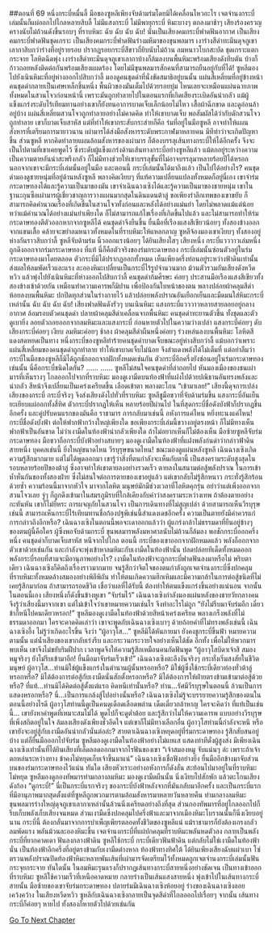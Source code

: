 ##ตอนที่ 69 หนึ่งกระบี่หมื่นลี้
มือของซูหลีเพียงจับด้ามร่มโดยมิได้เคลื่อนไหวอะไร เจตจำนงกระบี่เล่มนั้นก็แผ่ออกไปไกลหลายสิบลี้
ไม่มีแสงกระบี่ ไม่มีพายุกระบี่ หิมะบางๆ ตกลงมาช้าๆ เสียงร้องครวญครางนับไม่ถ้วนดังขึ้นรอบๆ ที่ราบหิมะ ฉับ ฉับ ฉับ ฉับ!
นั่นเป็นเสียงคมกระบี่ฟาดฟันอากาศ เป็นเสียงคมกระบี่ฟาดฟันชุดเกราะ เป็นเสียงคมกระบี่ฟาดฟันร่างมหึมาของขุนพลมาร
เงาร่างสีดำทะมึนดุจภูเขาเลากาสิบกว่าร่างที่อยู่รายรอบ ปรากฏรอยกระบี่สีขาวถี่ยิบนับไม่ถ้วน ลมหนาวโบกสะบัด ชุดเกราะแตกกระจาย โลหิตฉีดพุ่ง เงาร่างสีดำทะมึนดุจภูเขาเลากาบ้างก็ล้มลงบนพื้นหิมะพร้อมเสียงดังทึบตัน บ้างก็ก้าวถอยหลังติดต่อกันพร้อมเสียงแผดร้อง โดยไม่มีขุนพลมารสักคนที่สามารถยืนอยู่กับที่ได้!
ซูหลีมองไปยังเนินหิมะที่อยู่ห่างออกไปสิบกว่าลี้ มองดูคนชุดดำที่นั่งขัดสมาธิอยู่บนนั้น
แผ่นสี่เหลี่ยมที่อยู่ข้างหน้าคนชุดดำกลายเป็นเศษเหล็กชิ้นหนึ่ง พื้นผิวของมันเต็มไปด้วยรอยบุ๋ม ไหนเลยจะเหมือนแผ่นฉายภาพทั้งหมดในสวนโจวก่อนหน้านี้ เพราะมันถูกทำลายไปในตอนแรกที่เกิดเสียงระเบิดอันน่ากลัว แม้ผู้แข็งแกร่งระดับไร้เทียมทานอย่างเขาก็ยังทนอาการบาดเจ็บเล็กน้อยไม่ไหว เสื้อผ้าฉีกขาด และดูอ่อนล้าอยู่บ้าง
แผ่นสี่เหลี่ยมสวนโจวถูกทำลายอย่างไม่คาดคิด ทำให้เขาบาดเจ็บ พอสัมผัสได้ว่ากับดักสวนโจวถูกทำลาย เขาก็บาดเจ็บสาหัส แต่ที่ทำให้เขากระสับกระส่ายก็คือ ร่มที่อยู่ในมือซูหลี อาจทำให้แผนสังหารที่เตรียมการมายาวนาน เผ่ามารได้ส่งมือสังหารระดับพระกาฬมาหลายคน มีทีท่าว่าจะเกิดปัญหาขึ้น
ส่วนซูหลี หากคิดทำลายแผนล้อมสังหารของเผ่ามาร ก็ต้องบรรลุเส้นทางกระบี่ให้ได้อีกครั้ง จึงจะเป็นไปตามที่เขาเคยพูดไว้ ซึ่งระดับผู้แข็งแกร่งด้านเส้นทางกระบี่อย่างซูหลีแล้ว แม้ตกอยู่ระหว่างความเป็นความตายอันน่าสะพรึงกลัว ก็ไม่มีทางช่วยให้เขาบรรลุขั้นที่ไม่อาจบรรลุมาหลายร้อยปีได้หรอก นอกจากเขาจะมีกระบี่เล่มนั้นอยู่ในมือ
และตอนนี้ กระบี่เล่มนั้นได้มาถึงแล้ว
เป็นไปได้อย่างไร? คนชุดดำมองดูชายหนุ่มที่อยู่ด้านหลังซูหลี พลางคิดเงียบๆ ที่แท้ความเปลี่ยนแปลงทั้งหมดก็อยู่นี่เอง
เขาจำร่มกระดาษทองได้และรู้ความเป็นมาของมัน เขาจำเฉินฉางเซิงได้และรู้ความเป็นมาของชายหนุ่ม เขาในฐานะกุนซือเผ่ามารผู้เชี่ยวชาญการวางแผนมากสุดในดินแดนต้าลู่ ขอเพียงรำลึกเทพของเขาขยับ ก็สามารถคิดคำนวณเรื่องที่เกิดขึ้นในสวนโจวทั้งก่อนและหลังได้อย่างแม่นยำ โดยไม่พลาดแม้แต่น้อย
ทว่าแม้คำนวณได้อย่างแม่นยำเพียงใด ก็ไม่สามารถแก้ไขเรื่องที่เกิดขึ้นไปแล้ว และไม่สามารถทำให้ร่มกระดาษทองตีตัวออกหากจากซูหลีได้
คนชุดดำจึงยืนขึ้น ยื่นมือที่เรืองแสงสีเขียวน้อยๆ ทั้งสองข้างออกจากแขนเสื้อ คล้ายจะขยำลมหนาวทั้งหมดในที่ราบหิมะให้แหลกลาญ
ซูหลีจ้องมองเขาเงียบๆ
ทั้งสองอยู่ห่างกันราวสิบกว่าลี้
ซูหลีจับด้ามร่ม นิ้วออกแรงน้อยๆ
ได้ยินเสียงใสๆ เสียงหนึ่ง
กระบี่แวววาวเล่มหนึ่งถูกดึงออกจากร่มกระดาษทอง
ที่แท้ นี่ก็คือตัวจริงของร่มกระดาษทอง
กระบี่เล่มนั้นซ่อนตัวอยู่ในร่มกระดาษทองมาโดยตลอด
ตัวกระบี่มิได้ปรากฏออกทั้งหมด เห็นเพียงครึ่งท่อนอยู่ระหว่างฟ้าดินเท่านั้น
ส่งผลให้ลมพัดเร็วและแรง ละอองหิมะเปลี่ยนเป็นกระบี่ไร้รูปจำนวนมาก ม้วนตัวรวมกันเสียงดังหวีดหวิว แล้วพุ่งไปยังเนินหิมะที่ห่างออกไปสิบกว่าลี้
คนชุดดำก้มศีรษะ ค่อยๆ ประสานมือเรืองแสงสีเขียวทั้งสองข้างเข้าด้วยกัน เหมือนทำความเคารพก็มิปาน เพื่อป้องกันใบหน้าของตน พลางปล่อยผ้าคลุมสีดำห้อยลงบนพื้นหิมะ ปกปิดทุกส่วนในร่างกายไว้ แล้วปล่อยพลังปราณอันเยือกเย็นและมืดมนใส่หิมะกระบี่เหล่านั้น
ฉับ ฉับ ฉับ ฉับ! เสียงฟาดฟันดังรัวๆ บนเนินหิมะ แสงกระบี่แวววาวหลายสายลอยอยู่กลางอากาศ ล้อมรอบตัวคนชุดดำ
ปลายผ้าคลุมสีดำเคลื่อนจากพื้นหิมะ คนชุดดำทะยานตัวขึ้น ทั้งชุดและตัวดูเบายิ่ง ลอยตัวถอยออกจากลมหิมะและแสงกระบี่ ก่อนหายตัวไปในความว่างเปล่า
แสงกระบี่ค่อยๆ ดับ เสียงกระบี่ค่อยๆ เงียบ ลมหิมะค่อยๆ ช้าลง
ผ้าคลุมสีดำผืนหนึ่งค่อยๆ ร่วงหล่นลงบนพื้นหิมะ โลหิตสีแดงสดหยดเป็นทาง
หนึ่งกระบี่ของซูหลีทำร้ายคนชุดดำบาดเจ็บขณะอยู่ห่างสิบกว่าลี้ แม้บอกว่าเพราะแผ่นสี่เหลี่ยมของคนชุดดำถูกทำลาย ทำให้เขาบาดเจ็บไม่น้อย จึงสำแดงพลังได้ไม่เต็มที่ แต่อย่าลืมว่า กระบี่ในมือของซูหลีก็มิได้ถูกชักออกจากฝักทั้งหมดเช่นกัน ตัวกระบี่อีกครึ่งยังซ่อนอยู่ในร่มกระดาษทอง เช่นนั้น นี่คือกระบี่ชนิดใดกัน?
......
......
ซูหลีไม่สนใจคนชุดดำที่ล่าถอยไป หันมองเมืองของชนเผ่ามารที่เห็นรางๆ ไกลออกไปจากที่ราบหิมะ มองดูเงามืดบนท้องฟ้าที่แฝงไปด้วยปณิธานอันทรงพลังและน่ากลัว สีหน้าจึงเปลี่ยนเป็นเคร่งเครียดขึ้น เลือดเข้าตา พลางตะโกน “เข้ามาเลย!”
เสียงนี้ดุจการเปล่งเสียงของกระบี่ กระบี่จริงๆ จึงส่งเสียงดังไปทั่วที่ราบหิมะ
ซูหลีชูมือขวาที่จับด้ามร่มขึ้น แสงกระบี่อันเย็นยะเยียบแผ่ออกทั้งสี่ทิศ ตัวกระบี่ปรากฏให้เห็น
หลายร้อยปีผ่านไป ในที่สุดกระบี่ชื่อดังบังฟ้าก็ปรากฏขึ้นอีกครั้ง และคู่ปรับคนแรกของมันคือ ราชามาร
การกลับมาเช่นนี้ อหังการแค่ไหน หยิ่งทะนงแค่ไหน!
กระบี่ชื่อดังบังฟ้า ต่อให้ฟากฟ้ากว้างใหญ่เพียงใด ขอเพียงกระบี่เล่มนี้ขวางอยู่ตรงหน้า ก็ไม่มีทางเห็นฟากฟ้าเป็นอันขาด
ไม่ว่าเงามืดในท้องฟ้าน่ากลัวเพียงใด ถ้าไม่อยากเห็นก็ไม่ต้องเห็น
มือซ้ายซูหลีจับร่มกระดาษทอง มือขวาถือกระบี่บังฟ้าอย่างสบายๆ มองดูเงามืดในท้องฟ้าที่แฝงพลังก่นด่าว่ากล่าวฟ้าดินสายหนึ่ง
บุคคลเช่นนี้ ยิ่งใหญ่ขนาดไหน วีรบุรุษขนาดไหน!
ขณะมองดูแผ่นหลังซูหลี เฉินฉางเซิงเกิดความรู้สึกมากมาย แต่ไม่ได้พูดออกมา
เขารู้ว่าสิ่งที่ตนกำลังจะเห็นกับตานี้ เป็นสงครามระดับสูงสุดในรอบหลายร้อยปีของต้าลู่ ซึ่งอาจทำให้เขาตายลงอย่างรวดเร็ว ตายลงในสนามต่อสู้พลังปราณ ในการเข้าห้ำหั่นกันของทั้งสองฝ่าย ซึ่งไม่สนใจต่อการตายของเขาอยู่แล้ว แต่เขากลับไม่รู้สึกหนาว กระทั่งรู้สึกร้อนด้วยซ้ำ
ความร้อนนี้มาจากหัวใจ มาจากโลหิต
มนุษย์มักมีช่วงเวลาที่โลหิตคุกรุ่น
อย่าว่าแต่เพิ่งออกจากสวนโจวเลย จู่ๆ ก็ถูกดึงเข้ามาในสมรภูมิรบที่ใกล้เคียงกับคำว่าสงครามระหว่างเทพ ถ้าต้องตายอย่างกะทันหัน เขาก็ไม่ยี่หระ การผจญภัยในสวนโจว เป็นการเดินทางที่ไม่สูญเปล่า ด้วยสามารถเห็นวีรบุรุษเช่นนี้ สามารถเห็นกระบี่ไร้เทียมทานชื่อก้องปฐพีเช่นนี้สำแดงเดชอีกครั้ง ความเป็นตายยังมีค่าควรแก่การกล่าวถึงอีกหรือ?
เฉินฉางเซิงในตอนนี้พอจะเดาออกแล้วว่า ผู้แกร่งกล้าไม่ธรรมดาที่ยืนอยู่ข้างๆ ของตนผู้นี้คือใคร
ผู้ซึ่งพอจับด้ามกระบี่ ขุนพลมารพลังมหาศาลนับไม่ถ้วนก็ล้มลง
พอชักกระบี่ออกครึ่งหนึ่ง คนชุดดำก็บาดเจ็บสาหัส หนีจากไปไกล
ตอนนี้ กระบี่ของเขาออกจากฝักหมดแล้ว พลังก็ออกจากตัวเขาด้วยเช่นกัน และกำลังจะพุ่งเข้าหาลมหิมะกับเงามืดในท้องฟ้านั่น ปลดปล่อยทีเด็ดทั้งหมดออก
พลังกระบี่รอบที่สามจะมีอานุภาพอย่างไร? เงามืดในท้องฟ้าจะถูกกระบี่ฟาดฟันลงมาหรือไม่
พริบตาเดียว เฉินฉางเซิงก็คิดถึงเรื่องราวมากมาย จนรู้สึกว่าจิตใจของตนกำลังถูกเจตจำนงกระบี่ซึ่งปกคลุมที่ราบหิมะทั้งหมดล้างสมองอย่างพิถีพิถัน ทำให้ตนเกิดความฮึกเหิมและมีความกล้าในการต่อสู้ชนิดที่ไม่เคยรู้สึกมาก่อน ถ้าสามารถรอดชีวิต เชื่อว่าผลที่ได้รับนี้ ต้องทำให้ตนแข็งแกร่งขึ้นอย่างแน่นอน
จากนั้น ในตอนนี้เอง เสียงหนึ่งก็ดังขึ้นข้างหูเขา
“จับร่มไว้”
เฉินฉางเซิงกำลังมองแผ่นหลังของชายวัยกลางคน จึงรู้ว่าเสียงนี้มาจากเขา แต่ไม่เข้าใจว่าเขาหมายความเช่นไร จึงทำอะไรไม่ถูก
“ยังไม่รีบมาจับร่มอีก เดี๋ยวข้าก็หนีไปคนเดียวหรอก!”
ซูหลีมองดูเงามืดในท้องฟ้าด้วยสีหน้าเคร่งเครียด พลางเกร็งพลังที่ไม่ธรรมดาออกมา
ใครจะคาดคิดเล่าว่า เขาจะพูดกับเฉินฉางเซิงเบาๆ ด้วยถ้อยคำที่ไม่ทรงพลังเช่นนี้
เฉินฉางเซิงอึ้ง ไม่รู้ว่าเกิดอะไรขึ้น จึงว่า “ผู้อาวุโส...”
ซูหลีมิได้หันกายมา ยังคงชูกระบี่ขึ้นฟ้า หมายความตามนั้น แต่น้ำเสียงของเขากลับเร่งรีบ และกระวนกระวายใจอย่างเห็นได้ชัด อีกทั้ง เพื่อไม่ให้พวกมารพบเห็น เขาจึงไม่ขยับริมฝีปาก เวลาพูดจึงให้ความรู้สึกเหมือนคนกัดฟันพูด
“ผู้อาวุโสบิดาเจ้าสิ สมองหมูจริงๆ ยังไม่รีบเข้ามาอีก! ยื่นมือมาจับร่มเร็วเข้า!”
เฉินฉางเซิงตะลึงงันจริงๆ กระทั่งเริ่มสงสัยในชีวิตมนุษย์
ผู้อาวุโส...ท่านมิใช่ผู้แข็งแกร่งในตำนานผู้นั้นหรอกหรือ? มิใช่ผู้ซึ่งใช้กระบี่เดียวท่องทั่วต้าลู่หรอกหรือ? มิได้ต้องการต่อสู้กับเงามืดนั่นสักตั้งหรอกหรือ? มิได้ต้องการให้ฝ่ายตรงข้ามเข้ามาต่อสู้ด้วยหรือ? ที่แท้...ท่านมิได้คิดต่อสู้ตั้งแต่แรก คิดหนีเท่านั้นหรือ? ท่าน...รัศมีวีรบุรุษในตอนนี้ ล้วนเป็นการแสดงหรอกหรือ?
นี่...เป็นการแกล้งสู้ไปอย่างนั้นหรือ?
เฉินฉางเซิงไม่รู้จะบรรยายความรู้สึกของตนในตอนนี้อย่างไรดี
ผู้อาวุโสท่านนี้ดูเป็นคนดุเดือดเลือดพล่าน เด็ดเดี่ยวกล้าหาญ ใครจะคิดว่า ที่แท้เป็นเช่นนี้...
เขายังหาคำพูดที่เหมาะสมไม่ได้ พูดไปก็จะดูต่ำต้อย และรู้สึกว่าไม่ให้ความเคารพ
แบบอย่างวีรบุรุษที่เพิ่งสถิตอยู่ในใจ ล้มลงเสียงดังเพียงชั่วอึดใจ
แต่เขาก็ไม่มีทางเลือกอื่น ผู้อาวุโสท่านนี้กำลังจะหนี หรือเขายังจะอยู่สู้กับเงามืดอันน่ากลัวนั่นต่อล่ะ?
สายตาเฉินฉางเซิงหยุดอยู่ที่ร่มกระดาษทอง รู้สึกสับสนอยู่บ้าง แต่ก็ยื่นมือออกไปจับร่ม
ซูหลีมองดูเงามืดในท้องฟ้าอย่างไม่แยแส แสดงท่าทีดั่งผู้สูงส่ง มีเพียงเฉินฉางเซิงเท่านั้นที่ได้ยินเสียงที่เล็ดลอดออกมาจากไรฟันของเขา “เจ้าสมองหมู จับแน่นๆ ล่ะ เพราะถ้าเจ้าตกหล่นระหว่างทาง ข้าคงไม่หยุดเก็บเจ้าขึ้นมาแน่”
เฉินฉางเซิงเชื่อฟังอย่างยิ่ง ยื่นมืออีกข้างมาจับส่วนบนของร่มกระดาษทองไว้แน่น
ทันใด เสียงหัวเราะอย่างอหังการก็ดังลั่น สะท้อนไปมาอยู่ในที่ราบหิมะไม่หยุด
ซูหลีมองดูกองทัพมารท่ามกลางลมหิมะ มองดูเงามืดผืนนั้น นิ่งเงียบไปสักพัก แล้วตะโกนเสียงดังก้อง “ดูกระบี่!”
นี่เป็นกระบี่แรกจริงๆ ของกระบี่บังฟ้าหลังจากที่มันกลับมาอีกครั้ง
และเป็นกระบี่แรกที่มีอานุภาพมากสุดตั้งแต่ที่ซูหลีถูกพวกมารตามล้อมสังหารมาหลายวันหลายคืน
ท่ามกลางลมหิมะ ขุนพลมารร่างใหญ่ดุจภูเขาเลากาเหล่านั้นล้วนนิ่งเครียดอย่างถึงที่สุด ส่วนกองทัพมารที่อยู่ไกลออกไปก็รีบเก็บพลังเก็บเสียงจนหมด
ส่วนเงามืดซึ่งปกคลุมไปครึ่งฟ้าและมาจากเมืองหิมะโบราณนั้นก็นิ่งเงียบอยู่นาน
กระบี่นี้ ต้องกลั่นมาจากการบำเพ็ญเพียรตลอดทั้งชีวิตของซูหลีแน่
แม้ราชามารก็ยังต้องเกรงกลัว
ลมพัดแรง พลันม้วนละอองหิมะขึ้น เจตจำนงกระบี่ที่แผ่ปกคลุมที่ราบหิมะพลันหดตัวลง กลายเป็นพลังกระบี่ที่ยากคาดเดา ฟันลงกลางฟ้าดิน
ซูหลีใช้กระบี่
กระบี่เดียวฟันฟ้าดิน
แต่กลับไม่ใช่เงามืดในท้องฟ้านั่น เป็นท้องฟ้าอีกครึ่งที่อยู่ตรงข้ามกับเงามืดต่างหาก
ท้องฟ้าทางทิศใต้
ได้ยินเพียงเสียงฉับแผ่วเบา
โซ่ตรวนพลังปราณปิดท้องฟ้าหิมะหลายพันเส้นที่เผ่ามารจัดเตรียมไว้ทั้งหมดถูกเจตจำนงกระบี่เล่มนั้นฟันกระจุยกระจาย ทันใดนั้น ในลมหิมะรุนแรงก็ปรากฏเส้นทางกระบี่สายหนึ่งอย่างชัดเจน เป็นทางเข้าออกที่ราบหิมะ
ซูหลีใช้ความเร็วที่เหนือคาดหมาย กลายร่างเป็นเส้นแสงสายหนึ่ง พุ่งเข้าไปในเส้นทางกระบี่สายนั้น
มือซ้ายของเขาจับร่มกระดาษทอง ปลายร่มมีเฉินฉางเซิงห้อยอยู่ ร่างของเฉินฉางเซิงลอยเคว้งคว้าง
ในเสียงหวีดหวิว ซูหลีกับเฉินฉางเซิงกลายเป็นจุดสีดำที่ไกลออกไปเรื่อยๆ
จากนั้น เส้นทางกระบี่ก็ค่อยๆ หายไป ทั้งสองก็หายตัวไปด้วยเช่นกัน


[Go To Next Chapter]( ./356.md)
